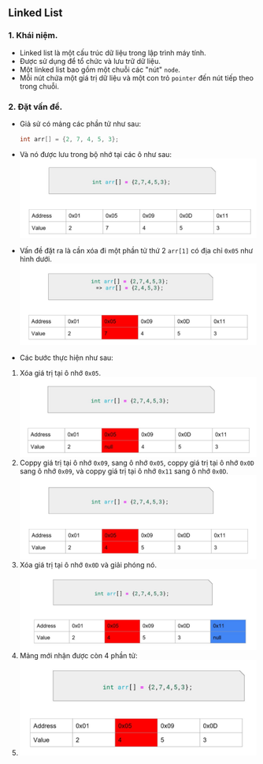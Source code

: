 ## Linked List

### 1.  Khái niệm.

-   Linked list là một cấu trúc dữ liệu trong lập trình máy tính.
-   Được sử dụng để tổ chức và lưu trữ dữ liệu.
-   Một linked list bao gồm một chuỗi các "nút" `node`.
-   Mỗi nút chứa một giá trị dữ liệu và một con trỏ `pointer` đến nút tiếp theo trong chuỗi.

### 2.  Đặt vấn đề.

-   Giả sử có mảng các phần tử như sau:
    ```C
    int arr[] = {2, 7, 4, 5, 3};
    ```
-   Và nó được lưu trong bộ nhớ tại các ô như sau:
    ![phần tử mảng](https://github.com/phuongpham1216/advanced_C/blob/main/Bai10_Linked_List/Practice/arr_1.jpg)

-   Vấn đề đặt ra là cần xóa đi một phần tử thứ 2 ` arr[1] ` có địa chỉ `0x05` như hình dưới.
    ![xóa phần tử thứ 2](https://github.com/phuongpham1216/advanced_C/blob/main/Bai10_Linked_List/Practice/XoaPhanTuThu2_arr.jpg)
-   Các bước thực hiện như sau:  
1.  Xóa giá trị tại ô nhớ `0x05`.
    ![xóa phần tử buoc1](https://github.com/phuongpham1216/advanced_C/blob/main/Bai10_Linked_List/Practice/XoaPhanTuThu2_Buoc1.jpg)
2.  Coppy giá trị tại ô nhớ `0x09`, sang ô nhớ `0x05`, coppy giá trị tại ô nhớ `0x0D` sang ô nhớ `0x09`, và coppy giá trị tại ô nhớ `0x11` sang ô nhớ `0x0D`.
    ![xóa phần tử buoc2](https://github.com/phuongpham1216/advanced_C/blob/main/Bai10_Linked_List/Practice/XoaPhanTuThu2_Buoc2.jpg)
3.  Xóa giá trị tại ô nhớ `0x0D` và giải phóng nó.
    ![xóa phần tử buoc3](https://github.com/phuongpham1216/advanced_C/blob/main/Bai10_Linked_List/Practice/XoaPhanTuThu2_Buoc3.jpg)
4.  Mảng mới nhận được còn 4 phần tử:
5.  ![xóa phần tử kết quả](https://github.com/phuongpham1216/advanced_C/blob/main/Bai10_Linked_List/Practice/XoaPhanTuThu2_KetQua.jpg)